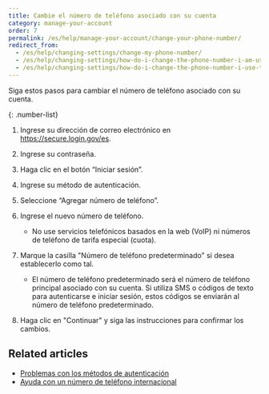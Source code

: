 ```yaml
---
title: Cambie el número de teléfono asociado con su cuenta
category: manage-your-account
order: 7
permalink: /es/help/manage-your-account/change-your-phone-number/
redirect_from:
  - /es/help/changing-settings/change-my-phone-number/
  - /es/help/changing-settings/how-do-i-change-the-phone-number-i-am-using-with-my-account/
  - /es/help/changing-settings/how-do-i-change-the-phone-number-i-use-to-sign-in/
---
```

Siga estos pasos para cambiar el número de teléfono asociado con su cuenta.

{: .number-list}

1. Ingrese su dirección de correo electrónico en <https://secure.login.gov/es>.
2. Ingrese su contraseña.
3. Haga clic en el botón “Iniciar sesión”.
4. Ingrese su método de autenticación.
5. Seleccione “Agregar número de teléfono”.
6. Ingrese el nuevo número de teléfono.

   * No use servicios telefónicos basados en la web (VoIP) ni números de teléfono de tarifa especial (cuota).
7. Marque la casilla "Número de teléfono predeterminado" si desea establecerlo como tal.

   * El número de teléfono predeterminado será el número de teléfono principal asociado con su cuenta. Si utiliza SMS o códigos de texto para autenticarse e iniciar sesión, estos códigos se enviarán al número de teléfono predeterminado.
8. Haga clic en "Continuar" y siga las instrucciones para confirmar los cambios.

## Related articles

* [Problemas con los métodos de autenticación](/es/help/trouble-signing-in/issues-with-authentication-methods/)
* [Ayuda con un número de teléfono internacional](/es/help/manage-your-account/international-phone-support/)
